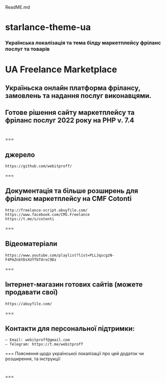
ReadME.md
# starlance-theme-ua
### Українська локалізація та тема білду маркетплейсу фріланс послуг та товарів
# UA Freelance Marketplace
## Україньска онлайн платформа фрілансу, замовлень та надання послуг виконавцями. 
## Готове рішення сайту маркетплейсу та фріланс послуг 2022 року на PHP v. 7.4
# 


===
## джерело
	https://github.com/webitproff/
===
## Документація та більше розширень для фріланс маркетплейсу на CMF Cotonti
	http://freelance-script.abuyfile.com/
	https://www.facebook.com/CMS.Freelance
	https://t.me/s/cotonti
===
## Вiдеоматеріали
	https://www.youtube.com/playlist?list=PLLJqscgzN-F4PmZnbYDsXUYfbT4rxC9Dz
===
## Інтернет-магазин готових сайтів (можете продавати свої)
	https://abuyfile.com/
===
## Контакти для персональної підтримки:
	— Email: webitproff@gmail.com
	— Telegram: https://t.me/webitproff
===
Пояснення щодо української локалізації про цей додаток чи розширення, та інструкції 

# 
===
